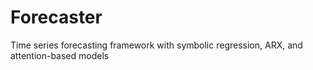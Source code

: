 # Forecaster
 Time series forecasting framework with symbolic regression, ARX, and attention-based models
